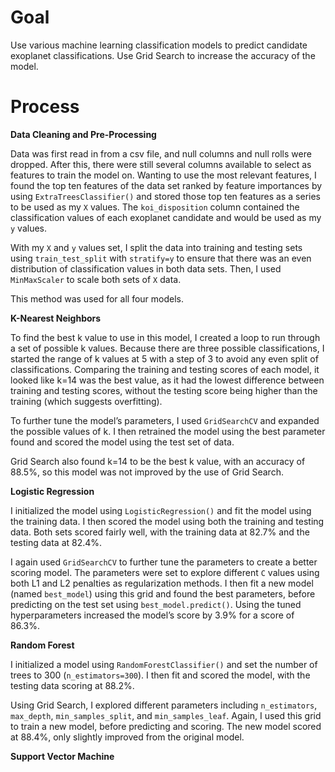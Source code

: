 # Goal

Use various machine learning classification models to predict candidate exoplanet classifications. Use Grid Search to increase the accuracy of the model. 

# Process

**Data Cleaning and Pre-Processing**

Data was first read in from a csv file, and null columns and null rolls were dropped. After this, there were still several columns available to select as features to train the model on. Wanting to use the most relevant features, I found the top ten features of the data set ranked by feature importances by using `ExtraTreesClassifier()` and stored those top ten features as a series to be used as my `X` values. The `koi_disposition` column contained the classification values of each exoplanet candidate and would be used as my `y` values. 

With my `X` and `y` values set, I split the data into training and testing sets using `train_test_split` with `stratify=y` to ensure that there was an even distribution of classification values in both data sets. Then, I used `MinMaxScaler` to scale both sets of `X` data.

This method was used for all four models.


**K-Nearest Neighbors**

To find the best k value to use in this model, I created a loop to run through a set of possible k values. Because there are three possible classifications, I started the range of k values at 5 with a step of 3 to avoid any even split of classifications. Comparing the training and testing scores of each model, it looked like k=14 was the best value, as it had the lowest difference between training and testing scores, without the testing score being higher than the training (which suggests overfitting).

To further tune the model’s parameters, I used `GridSearchCV` and expanded the possible values of k. I then retrained the model using the best parameter found and scored the model using the test set of data. 

Grid Search also found k=14 to be the best k value, with an accuracy of 88.5%, so this model was not improved by the use of Grid Search.

**Logistic Regression**

I initialized the model using `LogisticRegression()` and fit the model using the training data. I then scored the model using both the training and testing data. Both sets scored fairly well, with the training data at 82.7% and the testing data at 82.4%.

I again used `GridSearchCV` to further tune the parameters to create a better scoring model. The parameters were set to explore different `C` values using both L1 and L2 penalties as regularization methods. I then fit a new model (named `best_model`) using this grid and found the best parameters, before predicting on the test set using `best_model.predict()`. Using the tuned hyperparameters increased the model’s score by 3.9% for a score of 86.3%.

**Random Forest**

I initialized a model using `RandomForestClassifier()` and set the number of trees to 300 (`n_estimators=300`). I then fit and scored the model, with the testing data scoring at 88.2%.

Using Grid Search, I explored different parameters including `n_estimators`, `max_depth`, `min_samples_split`, and `min_samples_leaf`. Again, I used this grid to train a new model, before predicting and scoring. The new model scored at 88.4%, only slightly improved from the original model. 

**Support Vector Machine**
